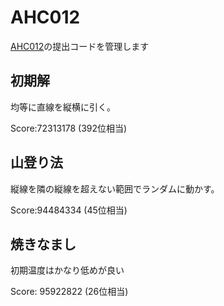 # AHC012
[AHC012](https://atcoder.jp/contests/ahc012 "AHC012")の提出コードを管理します

## 初期解
均等に直線を縦横に引く。

Score:72313178 (392位相当)

## 山登り法
縦線を隣の縦線を超えない範囲でランダムに動かす。

Score:94484334 (45位相当)

## 焼きなまし
初期温度はかなり低めが良い

Score: 95922822 (26位相当)